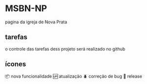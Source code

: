 # MSBN-NP

pagina da igreja de Nova Prata

## tarefas
o controle das tarefas dess projeto será realizado no github

## ícones

:package: nova funcionalidade
:up: atualização
:beetle: correção de bug
:checkered_flag: release